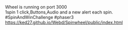 Wheel is running on port 3000 <br />
1spin 1 click,Buttons,Audio and a new alert each spin. <br />
#SpinAndWinChallenge #phaser3 <br />
https://ked27.github.io/Webd/Spinwheel/public/index.html

